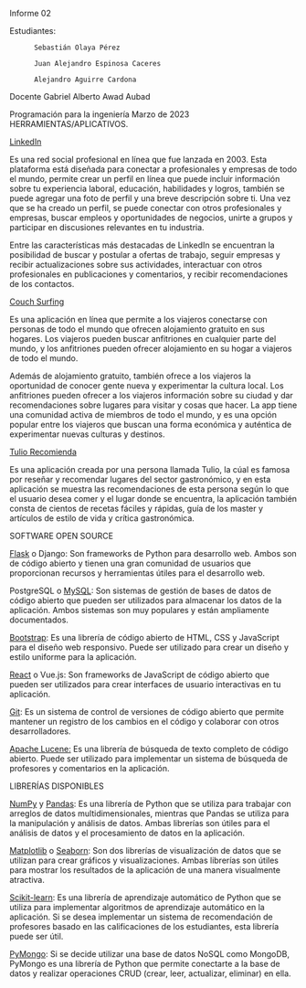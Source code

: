 Informe 02


Estudiantes:
          
          Sebastián Olaya Pérez			
          
          Juan Alejandro Espinosa Caceres                  
          
          Alejandro Aguirre Cardona                              



Docente
Gabriel Alberto Awad Aubad








Programación para la ingeniería
Marzo de 2023
HERRAMIENTAS/APLICATIVOS.

[LinkedIn]([url](https://co.linkedin.com/))

Es una red social profesional en línea que fue lanzada en 2003. Esta plataforma está diseñada para conectar a profesionales y empresas de todo el mundo, permite crear un perfil en línea que puede incluir información sobre tu experiencia laboral, educación, habilidades y logros, también se puede agregar una foto de perfil y una breve descripción sobre ti. Una vez que se ha creado un perfil, se  puede conectar con otros profesionales y empresas, buscar empleos y oportunidades de negocios, unirte a grupos y participar en discusiones relevantes en tu industria.

Entre las características más destacadas de LinkedIn se encuentran la posibilidad de buscar y postular a ofertas de trabajo, seguir empresas y recibir actualizaciones sobre sus actividades, interactuar con otros profesionales en publicaciones y comentarios, y recibir recomendaciones de los contactos.

				
[Couch Surfing]([url](https://about.couchsurfing.com/about/how-it-works/))

Es una aplicación en línea que permite a los viajeros conectarse con personas de todo el mundo que ofrecen alojamiento gratuito en sus hogares. Los viajeros pueden buscar anfitriones en cualquier parte del mundo, y los anfitriones pueden ofrecer alojamiento en su hogar a viajeros de todo el mundo.

Además de alojamiento gratuito, también ofrece a los viajeros la oportunidad de conocer gente nueva y experimentar la cultura local. Los anfitriones pueden ofrecer a los viajeros información sobre su ciudad y dar recomendaciones sobre lugares para visitar y cosas que hacer. La app tiene una comunidad activa de miembros de todo el mundo, y es una opción popular entre los viajeros que buscan una forma económica y auténtica de experimentar nuevas culturas y destinos. 


[Tulio Recomienda]([url](https://tuliorecomienda.com/))

Es una aplicación creada por una persona llamada Tulio, la cúal es famosa por reseñar y recomendar lugares del sector gastronómico, y en esta aplicación se muestra las recomendaciones de esta persona según lo que el usuario desea comer y el lugar donde se encuentra, la aplicación también consta de cientos de recetas fáciles y rápidas, guía de los master y artículos de estilo de vida y crítica gastronómica.













SOFTWARE OPEN SOURCE

[Flask]([url](https://flask.palletsprojects.com/en/2.2.x/)) o Django: Son frameworks de Python para desarrollo web. Ambos son de código abierto y tienen una gran comunidad de usuarios que proporcionan recursos y herramientas útiles para el desarrollo web.

PostgreSQL o [MySQL]([url](https://www.mysql.com/)): Son sistemas de gestión de bases de datos de código abierto que pueden ser utilizados para almacenar los datos de la aplicación. Ambos sistemas son muy populares y están ampliamente documentados.

[Bootstrap]([url](https://getbootstrap.com/)): Es una librería de código abierto de HTML, CSS y JavaScript para el diseño web responsivo. Puede ser utilizado para crear un diseño y estilo uniforme para la aplicación.

[React]([url](https://es.reactjs.org/)) o Vue.js: Son frameworks de JavaScript de código abierto que pueden ser utilizados para crear interfaces de usuario interactivas en tu aplicación.

[Git]([url](https://git-scm.com/)): Es un sistema de control de versiones de código abierto que permite mantener un registro de los cambios en el código y colaborar con otros desarrolladores.

[Apache Lucene:]([url](https://lucene.apache.org/)) Es una librería de búsqueda de texto completo de código abierto. Puede ser utilizado para implementar un sistema de búsqueda de profesores y comentarios en la aplicación.






LIBRERÍAS DISPONIBLES

[NumPy](https://numpy.org/doc/stable/) y [Pandas](https://pandas.pydata.org/): Es una librería de Python que se utiliza para trabajar con arreglos de datos multidimensionales, mientras que Pandas se utiliza para la manipulación y análisis de datos. Ambas librerías son útiles para el análisis de datos y el procesamiento de datos en la aplicación.

[Matplotlib](https://matplotlib.org/) o [Seaborn](https://seaborn.pydata.org/): Son dos librerías de visualización de datos que se utilizan para crear gráficos y visualizaciones. Ambas librerías son útiles para mostrar los resultados de la aplicación de una manera visualmente atractiva.

[Scikit-learn]([url](https://scikit-learn.org/stable/)): Es una librería de aprendizaje automático de Python que se utiliza para implementar algoritmos de aprendizaje automático en la aplicación. Si se desea implementar un sistema de recomendación de profesores basado en las calificaciones de los estudiantes, esta librería puede ser útil.

[PyMongo]([url](https://pymongo.readthedocs.io/en/stable/)): Si se decide utilizar una base de datos NoSQL como MongoDB, PyMongo es una librería de Python que permite conectarte a la base de datos y realizar operaciones CRUD (crear, leer, actualizar, eliminar) en ella.

